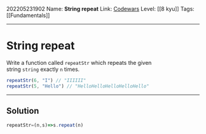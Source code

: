 202205231902
Name: **String repeat**
Link: [Codewars](https://www.codewars.com/kata/57a0e5c372292dd76d000d7e)
Level: [[8 kyu]]
Tags: [[Fundamentals]]

---

# String repeat

Write a function called `repeatStr` which repeats the given string `string` exactly `n` times.

``` javascript
repeatStr(6, "I") // "IIIIII"
repeatStr(5, "Hello") // "HelloHelloHelloHelloHello"
```

---

## Solution

``` javascript
repeatStr=(n,s)=>s.repeat(n)
```